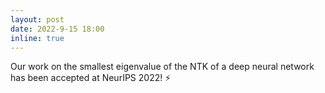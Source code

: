```yaml
---
layout: post
date: 2022-9-15 18:00
inline: true
---
```


Our work on the smallest eigenvalue of the NTK of a deep neural network has been accepted at NeurIPS 2022! :zap:
